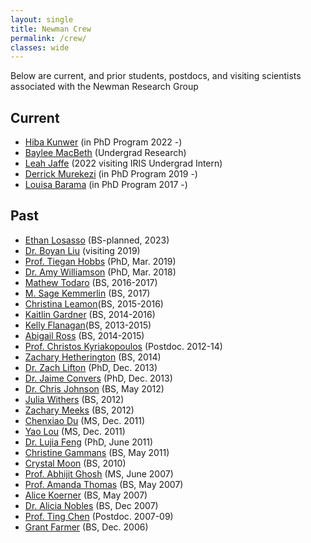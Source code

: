 ```yaml
---
layout: single
title: Newman Crew
permalink: /crew/
classes: wide
---
```


Below are current, and prior students, postdocs, and visiting scientists associated with the Newman Research Group

## Current
* [Hiba Kunwer](https://www.linkedin.com/in/hmkunwer/) (in PhD Program 2022 -)
* [Baylee MacBeth](https://www.linkedin.com/in/baylee-macbeth-194508202/) (Undergrad Research)
* [Leah Jaffe](https://www.linkedin.com/in/leah-jaffe-1371a0128/) (2022 visiting IRIS Undergrad Intern)
* [Derrick Murekezi](https://www.linkedin.com/in/derrickmurekezi/) (in PhD Program 2019 -)
* [Louisa Barama](https://www.linkedin.com/in/louisa-barama/) (in PhD Program 2017 -)

## Past
* [Ethan Losasso](https://www.linkedin.com/in/ethan-losasso-b94a2a22b/) (BS-planned, 2023) 
* [Dr. Boyan Liu](https://www.researchgate.net/profile/boyan-Liu) (visiting 2019)
* [Prof. Tiegan Hobbs](http://tieganhobbs.com/) (PhD, Mar. 2019)
* [Dr. Amy Williamson](https://www.linkedin.com/in/amy-williamson-66481a71/) (PhD, Mar. 2018)
* [Mathew Todaro](https://www.linkedin.com/in/matthew-todaro-064523ab/) (BS, 2016-2017)
* [M. Sage Kemmerlin](https://www.linkedin.com/in/sage-kemmerlin/) (BS, 2017)
* [Christina Leamon](https://www.linkedin.com/in/cleamon3/)(BS, 2015-2016)
* [Kaitlin Gardner](https://eas.gatech.edu/alumni/kaitlin-gardner) (BS, 2014-2016)
* [Kelly Flanagan](https://www.linkedin.com/in/kelly-flanagan-353248212/)(BS, 2013-2015)
* [Abigail Ross](https://www.linkedin.com/in/abigail-ross-006043150/) (BS, 2014-2015)
* [Prof. Christos Kyriakopoulos](https://sites.google.com/ucr.edu/chrisgeophysics/) (Postdoc. 2012-14)
* [Zachary Hetherington]() (BS, 2014)
* [Dr. Zach Lifton](https://www.linkedin.com/in/zachlifton) (PhD, Dec. 2013)
* [Dr. Jaime Convers](http://idl.ul.pt/node/434) (PhD, Dec. 2013)
* [Dr. Chris Johnson](https://www.linkedin.com/in/christopher-johnson-35915b13) (BS, May 2012)
* [Julia Withers]() (BS, 2012)
* [Zachary Meeks](https://www.linkedin.com/in/zmeeks/) (BS, 2012)
* [Chenxiao Du](https://www.linkedin.com/pub/chenxiao-du/1a/268/2b5) (MS, Dec. 2011)
* [Yao Lou](https://www.linkedin.com/in/yanluo1) (MS, Dec. 2011)
* [Dr. Lujia Feng](https://sites.google.com/view/gnss4natural-hazards) (PhD, June 2011)
* [Christine Gammans](https://www.linkedin.com/in/christine-gammans-b8b62884) (BS, May 2011)
* [Crystal Moon]() (BS, 2010)
* [Prof. Abhijit Ghosh](http://faculty.ucr.edu/~aghosh/) (MS, June 2007)
* [Prof. Amanda Thomas](http://geology.uoregon.edu/profile/amthomas/) (BS, May 2007)
* [Alice Koerner](https://www.linkedin.com/pub/alice-koerner/26/4a6/68) (BS, May 2007)
* [Dr. Alicia Nobles](https://www.linkedin.com/in/alicia-nobles/) (BS, Dec 2007)
* [Prof. Ting Chen](http://en.sgg.whu.edu.cn/teacher/chenting.html) (Postdoc. 2007-09)
* [Grant Farmer](http://geophysics.eas.gatech.edu/people/gfarmer/) (BS, Dec. 2006)
